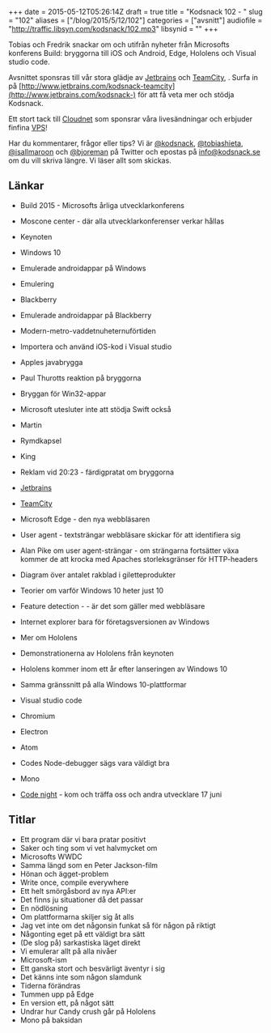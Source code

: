 +++
date = 2015-05-12T05:26:14Z
draft = true
title = "Kodsnack 102 - "
slug = "102"
aliases = ["/blog/2015/5/12/102"]
categories = ["avsnitt"]
audiofile = "http://traffic.libsyn.com/kodsnack/102.mp3"
libsynid = ""
+++

Tobias och Fredrik snackar om och utifrån nyheter från Microsofts konferens Build: bryggorna till iOS och Android, Edge, Hololens och Visual studio code.

Avsnittet sponsras till vår stora glädje av [Jetbrains](http://www.jetbrains.com) och [TeamCity](http://www.jetbrains.com/kodsnack-teamcity), . Surfa in på [http://www.jetbrains.com/kodsnack-teamcity](http://www.jetbrains.com/kodsnack-) för att få veta mer och stödja Kodsnack.

Ett stort tack till [Cloudnet](http://www.cloudnet.se) som sponsrar våra livesändningar och erbjuder finfina  [VPS](http://en.wikipedia.org/wiki/Virtual_private_server)!

Har du kommentarer, frågor eller tips? Vi är [@kodsnack](https://www.twitter.com/kodsnack), [@tobiashieta](https://www.twitter.com/tobiashieta), [@isallmaroon](https://www.twitter.com/isallmaroon) och [@bjoreman](https://www.twitter.com/bjoreman) på Twitter och epostas på [info@kodsnack.se](mailto:info@kodsnack.se) om du vill skriva längre. Vi läser allt som skickas.

## Länkar ##
* Build 2015 - Microsofts årliga utvecklarkonferens
* Moscone center - där alla utvecklarkonferenser verkar hållas
* Keynoten
* Windows 10
* Emulerade androidappar på Windows
* Emulering
* Blackberry
* Emulerade androidappar på Blackberry
* Modern-metro-vaddetnuheternuförtiden
* Importera och använd iOS-kod i Visual studio
* Apples javabrygga
* Paul Thurotts reaktion på bryggorna
* Bryggan för Win32-appar
* Microsoft utesluter inte att stödja Swift också
* Martin
* Rymdkapsel
* King
* Reklam vid 20:23 - färdigpratat om bryggorna

* [Jetbrains](http://www.jetbrains.com)
* [TeamCity](http://www.jetbrains.com/kodsnack-teamcity)

* Microsoft Edge - den nya webbläsaren
* User agent - textsträngar webbläsare skickar för att identifiera sig
* Alan Pike om user agent-strängar - om strängarna fortsätter växa kommer de att krocka med Apaches storleksgränser för HTTP-headers
* Diagram över antalet rakblad i giletteprodukter
* Teorier om varför Windows 10 heter just 10
* Feature detection -  - är det som gäller med webbläsare
* Internet explorer bara för företagsversionen av Windows
* Mer om Hololens
* Demonstrationerna av Hololens från keynoten
* Hololens kommer inom ett år efter lanseringen av Windows 10
* Samma gränssnitt på alla Windows 10-plattformar
* Visual studio code
* Chromium
* Electron
* Atom
* Codes Node-debugger sägs vara väldigt bra
* Mono
* [Code night](http://www.codenight.se) - kom och träffa oss och andra utvecklare 17 juni

## Titlar ##
* Ett program där vi bara pratar positivt
* Saker och ting som vi vet halvmycket om
* Microsofts WWDC
* Samma längd som en Peter Jackson-film
* Hönan och ägget-problem
* Write once, compile everywhere
* Ett helt smörgåsbord av nya API:er
* Det finns ju situationer då det passar
* En nödlösning
* Om plattformarna skiljer sig åt alls
* Jag vet inte om det någonsin funkat så för någon på riktigt
* Någonting eget på ett väldigt bra sätt
* (De slog på) sarkastiska läget direkt
* Vi emulerar allt på alla nivåer
* Microsoft-ism
* Ett ganska stort och besvärligt äventyr i sig
* Det känns inte som någon slamdunk
* Tiderna förändras
* Tummen upp på Edge
* En version ett, på något sätt
* Undrar hur Candy crush går på Hololens
* Mono på baksidan